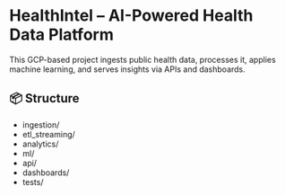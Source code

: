 
# HealthIntel – AI-Powered Health Data Platform

This GCP-based project ingests public health data, processes it, applies machine learning, and serves insights via APIs and dashboards.

## 📦 Structure
- ingestion/
- etl_streaming/
- analytics/
- ml/
- api/
- dashboards/
- tests/
